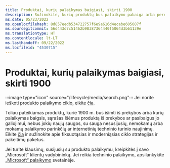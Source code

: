 ```yaml
---
title: Produktai, kurių palaikymas baigiasi, skirti 1900
description: Sužinokite, kurių produktų bus palaikymo pabaiga arba pereis nuo pagrindinio palaikymo į išplėstinį palaikymą 1900.
ms.date: 05/23/2022
ms.openlocfilehash: 8d857eedb534722757f6e9a616d4ecabe605087f
ms.sourcegitcommit: 56d443d7c51462b98387364440f5064d3b61139e
ms.translationtype: HT
ms.contentlocale: lt-LT
ms.lasthandoff: 09/22/2022
ms.locfileid: "4530715"
---
```

# <a name="products-ending-support-in-1900"></a>Produktai, kurių palaikymas baigiasi, skirti 1900

:::image type="icon" source="/lifecycle/media/search.png":::
Jei norite ieškoti produkto palaikymo ciklo, eikite [čia](/lifecycle/products/).

Toliau pateikiamas produktų, kurie 1900 m. bus išimti iš prekybos arba kurių palaikymas baigsis, sąrašas Išėmus produktą iš prekybos ar pasibaigus jo galiojimui, nebus jokių naujų saugos, su sauga nesusijusių, nemokamų arba mokamų palaikymo parinkčių ar internetinių techninio turinio naujinimų. Eikite [čia](/lifecycle/overview/product-end-of-support-overview) ir sužinokite apie fiksuotąsias ir moderniąsias ciklo strategijas ir pakeitimų paketus.

Jei turite klausimų, susijusių su produkto palaikymu, kreipkitės į savo „Microsoft“ klientų vadybininką. Jei reikia techninio palaikymo, apsilankykite [„Microsoft“ palaikymo](https://support.microsoft.com/contactus/?ws=support) svetainėje.







